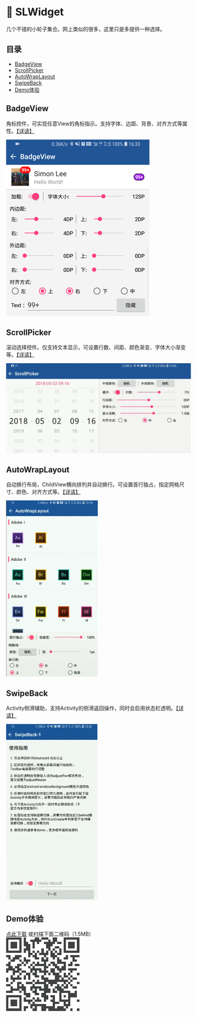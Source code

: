# :star2:&nbsp;SLWidget

几个不错的小轮子集合。网上类似的很多，这里只是多提供一种选择。

## 目录

* [BadgeView](#badgeview)
* [ScrollPicker](#scrollpicker)
* [AutoWrapLayout](#autowraplayout)
* [SwipeBack](#swipeback)
* [Demo体验](#demo体验)

## BadgeView

角标控件，可实现任意View的角标指示。支持字体、边距、背景、对齐方式等属性。[【详请】](https://github.com/Simon-Leeeeeeeee/SLWidget/tree/master/badgeview)

[![png](/demo_badgeview.png)](https://github.com/Simon-Leeeeeeeee/SLWidget/tree/master/badgeview  "示例效果")

## ScrollPicker

滚动选择控件。仅支持文本显示，可设置行数、间距、颜色渐变、字体大小渐变等。[【详请】](https://github.com/Simon-Leeeeeeeee/SLWidget/tree/master/scrollpicker)

[![gif](/demo_scrollpicker.gif)](https://github.com/Simon-Leeeeeeeee/SLWidget/tree/master/scrollpicker  "示例效果")

## AutoWrapLayout

自动换行布局，ChildView横向排列并自动换行。可设置首行独占，指定网格尺寸、颜色、对齐方式等。[【详请】](https://github.com/Simon-Leeeeeeeee/SLWidget/tree/master/autowraplayout)

[![gif](/demo_autowraplayout.gif)](https://github.com/Simon-Leeeeeeeee/SLWidget/tree/master/autowraplayout  "示例效果")

## SwipeBack

Activity侧滑辅助，支持Activity的侧滑返回操作，同时会启用状态栏透明。[【详请】](https://github.com/Simon-Leeeeeeeee/SLWidget/tree/master/swipeback)

[![gif](/demo_swipeback.gif)](https://github.com/Simon-Leeeeeeeee/SLWidget/tree/master/swipeback  "示例效果")

## Demo体验

[点此下载](https://fir.im/SLWidget) 或扫描下面二维码（1.5MB）<br/>[![demo](/download.png)](https://fir.im/SLWidget  "扫码下载示例程序")
